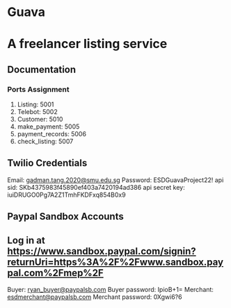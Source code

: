 # Guava
# A freelancer listing service

## Documentation
### Ports Assignment
1. Listing: 5001
2. Telebot: 5002
3. Customer: 5010
4. make_payment: 5005
5. payment_records: 5006
6. check_listing: 5007

## Twilio Credentials
Email: gadman.tang.2020@smu.edu.sg
Password: ESDGuavaProject22!
api sid: SKb4375983f45890ef403a7420194ad386
api secret key: iuiDRUGO0Pg7A2Z1TmhFKDFxq854B0x9

## Paypal Sandbox Accounts
## Log in at https://www.sandbox.paypal.com/signin?returnUri=https%3A%2F%2Fwww.sandbox.paypal.com%2Fmep%2F
Buyer: 	ryan_buyer@paypalsb.com
Buyer password: IpioB+1=
Merchant: esdmerchant@paypalsb.com
Merchant password: 0Xgwi6?6
